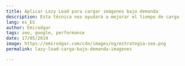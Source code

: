 ```yaml
---
title: Aplicar Lazy Load para cargar imágenes bajo demanda
description: Esta técnica nos ayudará a mejorar el tiempo de carga
lang: es_ES
author: Emirodgar
tags: seo, google, performance
date: 17/05/2019
image: https://emirodgar.com/cdn/images/og/estrategia-seo.png
permalink: lazy-load-carga-bajo-demanda-imagenes

---
```

<!--stackedit_data:
eyJoaXN0b3J5IjpbNTk2NDk0Njg2XX0=
-->